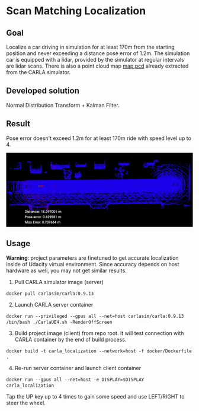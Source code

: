 # Scan Matching Localization

## Goal

Localize a car driving in simulation for at least 170m from the starting position and never exceeding a distance pose error of 1.2m. The simulation car is equipped with a lidar, provided by the simulator at regular intervals are lidar scans. There is also a point cloud map [map.pcd](https://github.com/quezee/carla_localization/blob/main/map.pcd) already extracted from the CARLA simulator.

## Developed solution

Normal Distribution Transform + Kalman Filter.

## Result

Pose error doesn't exceed 1.2m for at least 170m ride with speed level up to 4.

![](https://github.com/quezee/carla_localization/blob/main/result.gif)

## Usage

**Warning**: project parameters are finetuned to get accurate localization inside of Udacity virtual environment. Since accuracy depends on host hardware as well, you may not get similar results.

1. Pull CARLA simulator image (server)
```
docker pull carlasim/carla:0.9.13
```
2. Launch CARLA server container
```
docker run --privileged --gpus all --net=host carlasim/carla:0.9.13 /bin/bash ./CarlaUE4.sh -RenderOffScreen
```
3. Build project image (client) from repo root. It will test connection with CARLA container by the end of build process.
```
docker build -t carla_localization --network=host -f docker/Dockerfile .
```
4. Re-run server container and launch client container
```
docker run --gpus all --net=host -e DISPLAY=$DISPLAY carla_localization
```

Tap the UP key up to 4 times to gain some speed and use LEFT/RIGHT to steer the wheel.
